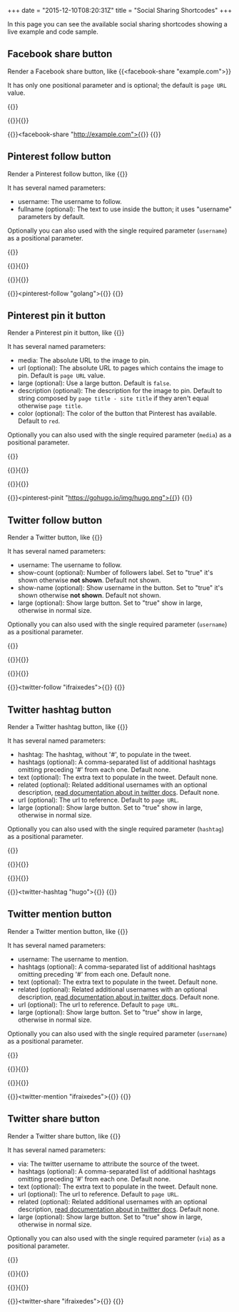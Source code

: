 +++
date = "2015-12-10T08:20:31Z"
title = "Social Sharing Shortcodes"
+++

In this page you can see the available social sharing shortcodes showing a live example and code sample.


## Facebook share button
Render a Facebook share button, like {{<facebook-share "example.com">}}

It has only one positional parameter and is optional; the default is `page URL` value.

{{<highlight go>}}
  <!-- No parameter, so the page url will be used-->
  {{<go-tpl>}}<facebook-share>{{</go-tpl>}}
  <!-- Using the url passed as a parameter  -->
  {{<go-tpl>}}<facebook-share "http://example.com">{{</go-tpl>}}
{{</highlight>}}

## Pinterest follow button
Render a Pinterest follow button, like {{<pinterest-follow username="ifraixedes" fullname="Ivan Fraixedes">}}

It has several named parameters:

* username: The username to follow.
* fullname (optional): The text to use inside the button; it uses "username" parameters by default.

Optionally you can also used with the single required parameter (`username`) as a positional parameter.

{{<highlight go>}}
  <!-- Using only username -->
  {{<go-tpl>}}<pinterest-follow username="ifraixedes">{{</go-tpl>}}
  <!-- Using the url passed as a parameter  -->
  {{<go-tpl>}}<pinterest-follow username="golang" fullname="Go">{{</go-tpl>}}
  <!-- Using it with the positional single username required parameter -->
  {{<go-tpl>}}<pinterest-follow "golang">{{</go-tpl>}}
{{</highlight>}}

## Pinterest pin it button
Render a Pinterest pin it button, like {{<pinterest-pinit media="https://gohugo.io/img/hugo.png">}}

It has several named parameters:

* media: The absolute URL to the image to pin.
* url (optional): The absolute URL to pages which contains the image to pin. Default is `page URL` value.
* large (optional): Use a large button. Default is `false`.
* description (optional): The description for the image to pin. Default to string composed by `page title - site title` if they aren't equal otherwise `page title`.
* color (optional): The color of the button that Pinterest has available. Default to `red`.

Optionally you can also used with the single required parameter (`media`) as a positional parameter.

{{<highlight go>}}
  <!-- Using lage button an description -->
  {{<go-tpl>}}<pinterest-pinit media="https://gohugo.io/img/hugo.png" large="true" description="This an example of a hugo shortcode for Pinterest Pin Button">{{</go-tpl>}}
  <!-- Changing the color  -->
  {{<go-tpl>}}<pinterest-pinit media="https://gohugo.io/img/hugo.png" color="grey">{{</go-tpl>}}
  <!-- Using it with the positional single media required parameter -->
  {{<go-tpl>}}<pinterest-pinit "https://gohugo.io/img/hugo.png">{{</go-tpl>}}
{{</highlight>}}

## Twitter follow button
Render a Twitter button, like {{<twitter-follow username="brody_berson" large="true" show-count="true" show-name="true">}}

It has several named parameters:

* username: The username to follow.
* show-count (optional): Number of followers label. Set to "true" it's shown otherwise __not shown__. Default not shown.
* show-name (optional): Show username in the button. Set to "true" it's shown otherwise __not shown__. Default not shown.
* large (optional): Show large button. Set to "true" show in large, otherwise in normal size.

Optionally you can also used with the single required parameter (`username`) as a positional parameter.

{{<highlight go>}}
  <!-- Twitter large size button showing with username, number of followers-->
  {{<go-tpl>}}<twitter-follow username="brody_berson" large="true" show-count="true" show-name="true">{{</go-tpl>}}
  <!-- Twitter standard size button with the only required parameter -->
  {{<go-tpl>}}<twitter-follow username="brody_berson">{{</go-tpl>}}
  <!-- Using it with the positional single username required parameter -->
  {{<go-tpl>}}<twitter-follow "ifraixedes">{{</go-tpl>}}
{{</highlight>}}

## Twitter hashtag button
Render a Twitter hashtag button, like {{<twitter-hashtag hashtag="hugo" text="Hugo resources" hashtags="blog,golang">}}

It has several named parameters:

* hashtag: The hashtag, without '#', to populate in the tweet.
* hashtags (optional): A comma-separated list of additional hashtags omitting preceding '#' from each one. Default none.
* text (optional): The extra text to populate in the tweet. Default none.
* related (optional): Related additional usernames with an optional description, [read documentation about in twitter docs](https://dev.twitter.com/web/tweet-button/web-intent). Default none.
* url (optional): The url to reference. Default to `page URL`.
* large (optional): Show large button. Set to "true" show in large, otherwise in normal size.

Optionally you can also used with the single required parameter (`hashtag`) as a positional parameter.

{{<highlight go>}}
  <!-- Twitter button with populated text, additional hashtags and related information -->
 {{<go-tpl>}}<twitter-hashtag hashtag="hugo" text="Hugo resources" hashtags="blog,golang" related="#golang">{{</go-tpl>}}
  <!-- Twitter button with the only required parameter -->
  {{<go-tpl>}}<twitter-hashtag hashtag="hugo">{{</go-tpl>}}
  <!-- Using it with the positional single hashtag required parameter -->
  {{<go-tpl>}}<twitter-hashtag "hugo">{{</go-tpl>}}
{{</highlight>}}

## Twitter mention button
Render a Twitter mention button, like {{<twitter-mention username="ifraixedes" text="Hugo resources" hashtags="hugo" related="golang">}}

It has several named parameters:

* username: The username to mention.
* hashtags (optional): A comma-separated list of additional hashtags omitting preceding '#' from each one. Default none.
* text (optional): The extra text to populate in the tweet. Default none.
* related (optional): Related additional usernames with an optional description, [read documentation about in twitter docs](https://dev.twitter.com/web/tweet-button/web-intent). Default none.
* url (optional): The url to reference. Default to `page URL`.
* large (optional): Show large button. Set to "true" show in large, otherwise in normal size.

Optionally you can also used with the single required parameter (`username`) as a positional parameter.

{{<highlight go>}}
  <!-- Twitter button with populated text and related usernames -->
 {{<go-tpl>}}<twitter-mention username="brody_berson" text="Hugo resources" related="golang">{{</go-tpl>}}
  <!-- Twitter button with the only required parameter -->
  {{<go-tpl>}}<twitter-mention username="brody_berson">{{</go-tpl>}}
  <!-- Using it with the positional single username required parameter -->
  {{<go-tpl>}}<twitter-mention "ifraixedes">{{</go-tpl>}}
{{</highlight>}}


## Twitter share button
Render a Twitter share button, like {{<twitter-share via="ifraixedes" text="A bunch of resource for hugo" hashtags="hugo,golang">}}

It has several named parameters:

* via: The twitter username to attribute the source of the tweet.
* hashtags (optional): A comma-separated list of additional hashtags omitting preceding '#' from each one. Default none.
* text (optional): The extra text to populate in the tweet. Default none.
* url (optional): The url to reference. Default to `page URL`.
* related (optional): Related additional usernames with an optional description, [read documentation about in twitter docs](https://dev.twitter.com/web/tweet-button/web-intent). Default none.
* large (optional): Show large button. Set to "true" show in large, otherwise in normal size.

Optionally you can also used with the single required parameter (`via`) as a positional parameter.

{{<highlight go>}}
  <!-- Twitter button with populated text and hashtags -->
 {{<go-tpl>}}<twitter-share via="ifraixedes" text="Hugo resources" hashtags="hugo,golang">{{</go-tpl>}}
  <!-- Twitter button with the only required parameter -->
  {{<go-tpl>}}<twitter-share via="brody_berson">{{</go-tpl>}}
  <!-- Using it with the positional single via required parameter -->
  {{<go-tpl>}}<twitter-share "ifraixedes">{{</go-tpl>}}
{{</highlight>}}

